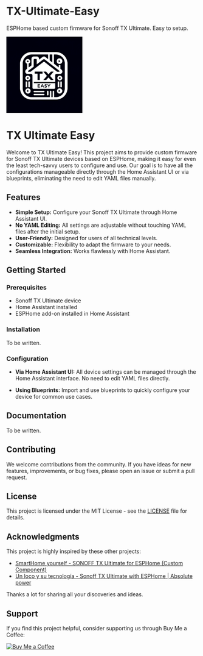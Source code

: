 # TX-Ultimate-Easy
ESPHome based custom firmware for Sonoff TX Ultimate. Easy to setup.

<img src="Assets/Logo.webp" alt="TX Ultimate Easy Logo" width="200"/>

# TX Ultimate Easy

Welcome to TX Ultimate Easy! This project aims to provide custom firmware for Sonoff TX Ultimate devices based on ESPHome, making it easy for even the least tech-savvy users to configure and use. Our goal is to have all the configurations manageable directly through the Home Assistant UI or via blueprints, eliminating the need to edit YAML files manually.

## Features

- **Simple Setup:** Configure your Sonoff TX Ultimate through Home Assistant UI.
- **No YAML Editing:** All settings are adjustable without touching YAML files after the initial setup.
- **User-Friendly:** Designed for users of all technical levels.
- **Customizable:** Flexibility to adapt the firmware to your needs.
- **Seamless Integration:** Works flawlessly with Home Assistant.

## Getting Started

### Prerequisites

- Sonoff TX Ultimate device
- Home Assistant installed
- ESPHome add-on installed in Home Assistant

### Installation
To be written.

### Configuration

- **Via Home Assistant UI:**
  All device settings can be managed through the Home Assistant interface. No need to edit YAML files directly.

- **Using Blueprints:**
  Import and use blueprints to quickly configure your device for common use cases.

## Documentation
To be written.

## Contributing

We welcome contributions from the community. If you have ideas for new features, improvements, or bug fixes, please open an issue or submit a pull request.

## License

This project is licensed under the MIT License - see the [LICENSE](LICENSE) file for details.

## Acknowledgments

This project is highly inspired by these other projects:
- [SmartHome yourself - SONOFF TX Ultimate for ESPHome (Custom Component)](https://github.com/SmartHome-yourself/sonoff-tx-ultimate-for-esphome)
- [Un loco y su tecnología - Sonoff TX Ultimate with ESPHome | Absolute power](https://www.youtube.com/watch?v=58v8oqSQgXQ)

Thanks a lot for sharing all your discoveries and ideas.

## Support

If you find this project helpful, consider supporting us through Buy Me a Coffee:

[![Buy Me a Coffee](https://www.buymeacoffee.com/assets/img/custom_images/yellow_img.png)](https://www.buymeacoffee.com/edwardfirmo)

